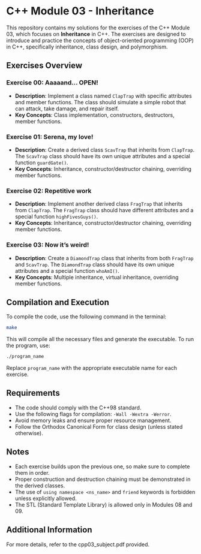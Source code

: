 # C++ Module 03 - Inheritance

This repository contains my solutions for the exercises of the C++ Module 03, which focuses on **Inheritance** in C++. The exercises are designed to introduce and practice the concepts of object-oriented programming (OOP) in C++, specifically inheritance, class design, and polymorphism.

## Exercises Overview

### Exercise 00: Aaaaand... OPEN!
- **Description**: Implement a class named `ClapTrap` with specific attributes and member functions. The class should simulate a simple robot that can attack, take damage, and repair itself.
- **Key Concepts**: Class implementation, constructors, destructors, member functions.

### Exercise 01: Serena, my love!
- **Description**: Create a derived class `ScavTrap` that inherits from `ClapTrap`. The `ScavTrap` class should have its own unique attributes and a special function `guardGate()`.
- **Key Concepts**: Inheritance, constructor/destructor chaining, overriding member functions.

### Exercise 02: Repetitive work
- **Description**: Implement another derived class `FragTrap` that inherits from `ClapTrap`. The `FragTrap` class should have different attributes and a special function `highFivesGuys()`.
- **Key Concepts**: Inheritance, constructor/destructor chaining, overriding member functions.

### Exercise 03: Now it’s weird!
- **Description**: Create a `DiamondTrap` class that inherits from both `FragTrap` and `ScavTrap`. The `DiamondTrap` class should have its own unique attributes and a special function `whoAmI()`.
- **Key Concepts**: Multiple inheritance, virtual inheritance, overriding member functions.

## Compilation and Execution

To compile the code, use the following command in the terminal:

```bash
make
```

This will compile all the necessary files and generate the executable. To run the program, use:

```bash
./program_name
```

Replace `program_name` with the appropriate executable name for each exercise.

## Requirements

- The code should comply with the C++98 standard.
- Use the following flags for compilation: `-Wall -Wextra -Werror`.
- Avoid memory leaks and ensure proper resource management.
- Follow the Orthodox Canonical Form for class design (unless stated otherwise).

## Notes

- Each exercise builds upon the previous one, so make sure to complete them in order.
- Proper construction and destruction chaining must be demonstrated in the derived classes.
- The use of `using namespace <ns_name>` and `friend` keywords is forbidden unless explicitly allowed.
- The STL (Standard Template Library) is allowed only in Modules 08 and 09.

## Additional Information

For more details, refer to the cpp03_subject.pdf provided.
